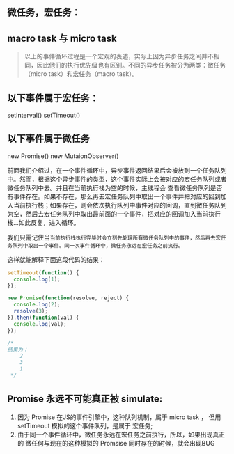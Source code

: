 ## 微任务，宏任务：

## macro task 与 micro task

> 以上的事件循环过程是一个宏观的表述，实际上因为异步任务之间并不相同，因此他们的执行优先级也有区别。不同的异步任务被分为两类：微任务（micro task）和宏任务（macro task）。

## 以下事件属于宏任务：
setInterval()
setTimeout()

## 以下事件属于微任务
new Promise()
new MutaionObserver()

前面我们介绍过，在一个事件循环中，异步事件返回结果后会被放到一个任务队列中。然而，根据这个异步事件的类型，这个事件实际上会被对应的宏任务队列或者微任务队列中去。并且在当前执行栈为空的时候，主线程会 查看微任务队列是否有事件存在。如果不存在，那么再去宏任务队列中取出一个事件并把对应的回到加入当前执行栈；如果存在，则会依次执行队列中事件对应的回调，直到微任务队列为空，然后去宏任务队列中取出最前面的一个事件，把对应的回调加入当前执行栈...如此反复，进入循环。

我们只需记住当`当前执行栈执行完毕时会立刻先处理所有微任务队列中的事件，然后再去宏任务队列中取出一个事件。同一次事件循环中，微任务永远在宏任务之前执行。`

这样就能解释下面这段代码的结果：

```js
setTimeout(function() {
  console.log(1);
});

new Promise(function(resolve, reject) {
  console.log(2);
  resolve(3);
}).then(function(val) {
  console.log(val);
});

/*
结果为：
    2
    3
    1
 */
```

## Promise 永远不可能真正被 simulate:
1. 因为 Promise  在JS的事件引擎中，这种队列机制，属于 micro task ， 但用 setTimeout 模拟的这个事件队列，是属于 宏任务; 
2. 由于同一个事件循环中，微任务永远在宏任务之前执行，所以，如果出现真正的 微任何与现在的这种模拟的 Promsise 同时存在的时候，就会出现BUG